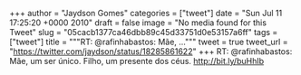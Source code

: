 
+++
author = "Jaydson Gomes"
categories = ["tweet"]
date = "Sun Jul 11 17:25:20 +0000 2010"
draft = false
image = "No media found for this Tweet"
slug = "05cacb1377ca46dbb89c45d33751d0e53157a6ff"
tags = ["tweet"]
title = """RT: @rafinhabastos: Mãe, ..."""
tweet = true
tweet_url = "https://twitter.com/jaydson/status/18285861622"
+++
RT: @rafinhabastos: Mãe, um ser único. Filho, um presente dos céus. http://bit.ly/buHhIb

